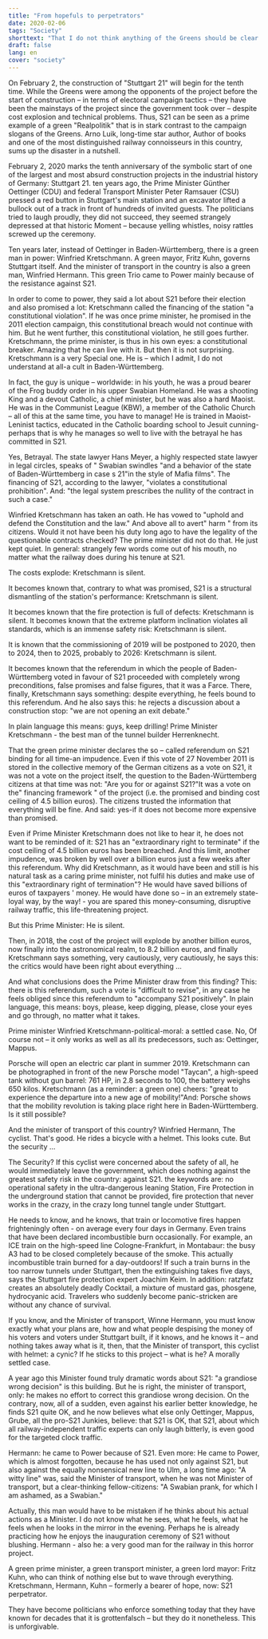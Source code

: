 ```yaml
---
title: "From hopefuls to perpetrators"
date: 2020-02-06
tags: "Society"
shorttext: "That I do not think anything of the Greens should be clear. A hypocritical, fascist thing youtuber pays to bring himself into the game."
draft: false
lang: en
cover: "society"
---
```


On February 2, the construction of "Stuttgart 21" will begin for the tenth time. While the Greens were among the opponents of the project before the start of construction – in terms of electoral campaign tactics – they have been the mainstays of the project since the government took over – despite cost explosion and technical problems. Thus, S21 can be seen as a prime example of a green "Realpolitik" that is in stark contrast to the campaign slogans of the Greens. Arno Luik, long-time star author, Author of books and one of the most distinguished railway connoisseurs in this country, sums up the disaster in a nutshell.

February 2, 2020 marks the tenth anniversary of the symbolic start of one of the largest and most absurd construction projects in the industrial history of Germany: Stuttgart 21. ten years ago, the Prime Minister Günther Oettinger (CDU) and federal Transport Minister Peter Ramsauer (CSU) pressed a red button in Stuttgart's main station and an excavator lifted a bullock out of a track in front of hundreds of invited guests. The politicians tried to laugh proudly, they did not succeed, they seemed strangely depressed at that historic Moment – because yelling whistles, noisy rattles screwed up the ceremony.

Ten years later, instead of Oettinger in Baden-Württemberg, there is a green man in power: Winfried Kretschmann. A green mayor, Fritz Kuhn, governs Stuttgart itself. And the minister of transport in the country is also a green man, Winfried Hermann. This green Trio came to Power mainly because of the resistance against S21.

In order to come to power, they said a lot about S21 before their election and also promised a lot: Kretschmann called the financing of the station "a constitutional violation". If he was once prime minister, he promised in the 2011 election campaign, this constitutional breach would not continue with him. But he went further, this constitutional violation, he still goes further. Kretschmann, the prime minister, is thus in his own eyes: a constitutional breaker. Amazing that he can live with it. But then it is not surprising. Kretschmann is a very Special one. He is – which I admit, I do not understand at all-a cult in Baden-Württemberg.

In fact, the guy is unique – worldwide: in his youth, he was a proud bearer of the Frog buddy order in his upper Swabian Homeland. He was a shooting King and a devout Catholic, a chief minister, but he was also a hard Maoist. He was in the Communist League (KBW), a member of the Catholic Church – all of this at the same time, you have to manage! He is trained in Maoist-Leninist tactics, educated in the Catholic boarding school to Jesuit cunning-perhaps that is why he manages so well to live with the betrayal he has committed in S21.

Yes, Betrayal. The state lawyer Hans Meyer, a highly respected state lawyer in legal circles, speaks of " Swabian swindles "and a behavior of the state of Baden-Württemberg in case s 21"in the style of Mafia films". The financing of S21, according to the lawyer, "violates a constitutional prohibition". And: "the legal system prescribes the nullity of the contract in such a case."

Winfried Kretschmann has taken an oath. He has vowed to "uphold and defend the Constitution and the law." And above all to avert" harm " from its citizens. Would it not have been his duty long ago to have the legality of the questionable contracts checked? The prime minister did not do that. He just kept quiet. In general: strangely few words come out of his mouth, no matter what the railway does during his tenure at S21.

The costs explode: Kretschmann is silent.

It becomes known that, contrary to what was promised, S21 is a structural dismantling of the station's performance: Kretschmann is silent.

It becomes known that the fire protection is full of defects: Kretschmann is silent.
It becomes known that the extreme platform inclination violates all standards, which is an immense safety risk: Kretschmann is silent.

It is known that the commissioning of 2019 will be postponed to 2020, then to 2024, then to 2025, probably to 2026: Kretschmann is silent.

It becomes known that the referendum in which the people of Baden-Württemberg voted in favour of S21 proceeded with completely wrong preconditions, false promises and false figures, that it was a Farce. There, finally, Kretschmann says something: despite everything, he feels bound to this referendum. And he also says this: he rejects a discussion about a construction stop: "we are not opening an exit debate."

In plain language this means: guys, keep drilling! Prime Minister Kretschmann - the best man of the tunnel builder Herrenknecht.

That the green prime minister declares the so – called referendum on S21 binding for all time-an impudence. Even if this vote of 27 November 2011 is stored in the collective memory of the German citizens as a vote on S21, it was not a vote on the project itself, the question to the Baden-Württemberg citizens at that time was not: "Are you for or against S21?"It was a vote on the" financing framework " of the project (i.e. the promised and binding cost ceiling of 4.5 billion euros). The citizens trusted the information that everything will be fine. And said: yes-if it does not become more expensive than promised.

Even if Prime Minister Kretschmann does not like to hear it, he does not want to be reminded of it: S21 has an "extraordinary right to terminate" if the cost ceiling of 4.5 billion euros has been breached. And this limit, another impudence, was broken by well over a billion euros just a few weeks after this referendum. Why did Kretschmann, as it would have been and still is his natural task as a caring prime minister, not fulfil his duties and make use of this "extraordinary right of termination"? He would have saved billions of euros of taxpayers ' money. He would have done so – in an extremely state-loyal way, by the way! - you are spared this money-consuming, disruptive railway traffic, this life-threatening project.

But this Prime Minister: He is silent.

Then, in 2018, the cost of the project will explode by another billion euros, now finally into the astronomical realm, to 8.2 billion euros, and finally Kretschmann says something, very cautiously, very cautiously, he says this: the critics would have been right about everything …

And what conclusions does the Prime Minister draw from this finding? This: there is this referendum, such a vote is "difficult to revise", in any case he feels obliged since this referendum to "accompany S21 positively". In plain language, this means: boys, please, keep digging, please, close your eyes and go through, no matter what it takes.

Prime minister Winfried Kretschmann-political-moral: a settled case. No, Of course not – it only works as well as all its predecessors, such as: Oettinger, Mappus.

Porsche will open an electric car plant in summer 2019. Kretschmann can be photographed in front of the new Porsche model "Taycan", a high-speed tank without gun barrel: 761 HP, in 2.8 seconds to 100, the battery weighs 650 kilos. Kretschmann (as a reminder: a green one) cheers: "great to experience the departure into a new age of mobility!"And: Porsche shows that the mobility revolution is taking place right here in Baden-Württemberg. Is it still possible?

And the minister of transport of this country? Winfried Hermann, The cyclist. That's good. He rides a bicycle with a helmet. This looks cute. But the security …

The Security? If this cyclist were concerned about the safety of all, he would immediately leave the government, which does nothing against the greatest safety risk in the country: against S21. the keywords are: no operational safety in the ultra-dangerous leaning Station, Fire Protection in the underground station that cannot be provided, fire protection that never works in the crazy, in the crazy long tunnel tangle under Stuttgart.

He needs to know, and he knows, that train or locomotive fires happen frighteningly often - on average every four days in Germany. Even trains that have been declared incombustible burn occasionally. For example, an ICE train on the high-speed line Cologne-Frankfurt, in Montabaur: the busy A3 had to be closed completely because of the smoke. This actually incombustible train burned for a day-outdoors! If such a train burns in the too narrow tunnels under Stuttgart, then the extinguishing takes five days, says the Stuttgart fire protection expert Joachim Keim. In addition: ratzfatz creates an absolutely deadly Cocktail, a mixture of mustard gas, phosgene, hydrocyanic acid. Travelers who suddenly become panic-stricken are without any chance of survival.

If you know, and the Minister of transport, Winne Hermann, you must know exactly what your plans are, how and what people despising the money of his voters and voters under Stuttgart built, if it knows, and he knows it – and nothing takes away what is it, then, that the Minister of transport, this cyclist with helmet: a cynic? If he sticks to this project – what is he? A morally settled case.

A year ago this Minister found truly dramatic words about S21: "a grandiose wrong decision" is this building. But he is right, the minister of transport, only: he makes no effort to correct this grandiose wrong decision. On the contrary, now, all of a sudden, even against his earlier better knowledge, he finds S21 quite OK, and he now believes what else only Oettinger, Mappus, Grube, all the pro-S21 Junkies, believe: that S21 is OK, that S21, about which all railway-independent traffic experts can only laugh bitterly, is even good for the targeted clock traffic.

Hermann: he came to Power because of S21. Even more: He came to Power, which is almost forgotten, because he has used not only against S21, but also against the equally nonsensical new line to Ulm, a long time ago: "A witty line" was, said the Minister of transport, when he was not Minister of transport, but a clear-thinking fellow-citizens: "A Swabian prank, for which I am ashamed, as a Swabian."

Actually, this man would have to be mistaken if he thinks about his actual actions as a Minister. I do not know what he sees, what he feels, what he feels when he looks in the mirror in the evening. Perhaps he is already practicing how he enjoys the inauguration ceremony of S21 without blushing. Hermann - also he: a very good man for the railway in this horror project.

A green prime minister, a green transport minister, a green lord mayor: Fritz Kuhn, who can think of nothing else but to wave through everything. Kretschmann, Hermann, Kuhn – formerly a bearer of hope, now: S21 perpetrator.

They have become politicians who enforce something today that they have known for decades that it is grottenfalsch – but they do it nonetheless. This is unforgivable.
